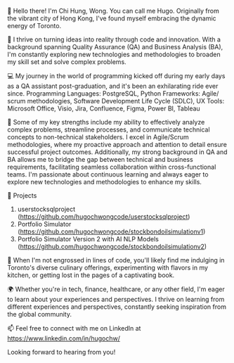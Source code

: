 👋 Hello there! I'm Chi Hung, Wong. You can call me Hugo. Originally from the vibrant city of Hong Kong, I've found myself embracing the dynamic energy of Toronto.

🚀 I thrive on turning ideas into reality through code and innovation. With a background spanning Quality Assurance (QA) and Business Analysis (BA), I'm constantly exploring new technologies and methodologies to broaden my skill set and solve complex problems.

💻 My journey in the world of programming kicked off during my early days as a QA assistant post-graduation, and it's been an exhilarating ride ever since. Programming Languages: PostgreSQL, Python Frameworks: Agile/ scrum methodologies, Software Development Life Cycle (SDLC), UX Tools: Microsoft Office, Visio, Jira, Confluence, Figma, Power BI, Tableau

🌟 Some of my key strengths include my ability to effectively analyze complex problems, streamline processes, and communicate technical concepts to non-technical stakeholders. I excel in Agile/Scrum methodologies, where my proactive approach and attention to detail ensure successful project outcomes. Additionally, my strong background in QA and BA allows me to bridge the gap between technical and business requirements, facilitating seamless collaboration within cross-functional teams. I'm passionate about continuous learning and always eager to explore new technologies and methodologies to enhance my skills.

🚀 Projects
1. userstocksqlproject (https://github.com/hugochwongcode/userstocksqlproject)
2. Portfolio Simulator (https://github.com/hugochwongcode/stockbondoilsimulationv1)
3. Portfolio Simulator Version 2 with AI NLP Models (https://github.com/hugochwongcode/stockbondoilsimulationv2) 

🔧 When I'm not engrossed in lines of code, you'll likely find me indulging in Toronto's diverse culinary offerings, experimenting with flavors in my kitchen, or getting lost in the pages of a captivating book.

🌍 Whether you're in tech, finance, healthcare, or any other field, I'm eager to learn about your experiences and perspectives. I thrive on learning from different experiences and perspectives, constantly seeking inspiration from the global community.

📫 Feel free to connect with me on LinkedIn at https://www.linkedin.com/in/hugochw/

Looking forward to hearing from you!
